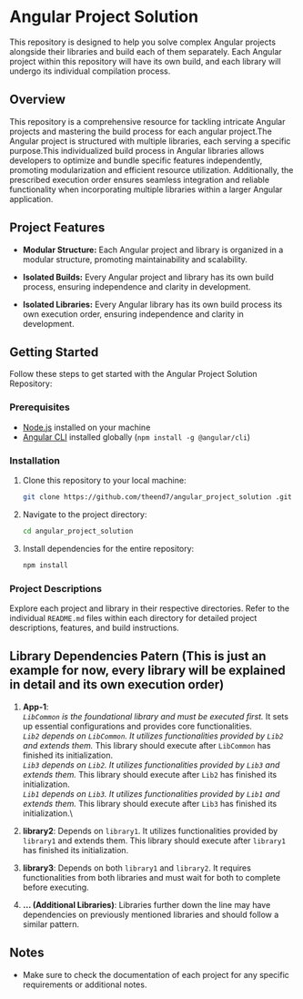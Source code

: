 # Angular Project Solution

This repository is designed to help you solve complex Angular projects alongside their libraries and build each of them separately. Each Angular project within this repository will have its own build, and each library will undergo its individual compilation process.

## Overview

This repository is a comprehensive resource for tackling intricate Angular projects and mastering the build process for each angular project.The Angular project is structured with multiple libraries, each serving a specific purpose.This individualized build process in Angular libraries allows developers to optimize and bundle specific features independently, promoting modularization and efficient resource utilization. Additionally, the prescribed execution order ensures seamless integration and reliable functionality when incorporating multiple libraries within a larger Angular application.

## Project Features

- **Modular Structure:** Each Angular project and library is organized in a modular structure, promoting maintainability and scalability.
  
- **Isolated Builds:** Every Angular project and library has its own build process, ensuring independence and clarity in development.

- **Isolated Libraries:** Every Angular library has its own build process its own execution order, ensuring independence and clarity in development.


## Getting Started

Follow these steps to get started with the Angular Project Solution Repository:

### Prerequisites

- [Node.js](https://nodejs.org/) installed on your machine
- [Angular CLI](https://angular.io/cli) installed globally (`npm install -g @angular/cli`)

### Installation

1. Clone this repository to your local machine:
    ```bash
    git clone https://github.com/theend7/angular_project_solution .git
    ```

2. Navigate to the project directory:
    ```bash
    cd angular_project_solution 
    ```

3. Install dependencies for the entire repository:
    ```bash
    npm install
    ```

### Project Descriptions

Explore each project and library in their respective directories. Refer to the individual `README.md` files within each directory for detailed project descriptions, features, and build instructions.

## Library Dependencies Patern (This is just an example for now, every library will be explained in detail and its own execution order)
1. **App-1**:\
    _`LibCommon` is the foundational library and must be executed first._ It sets up essential configurations and provides core functionalities.\
    _`Lib2` depends on `LibCommon`. It utilizes functionalities provided by `Lib2` and extends them._ This library should execute after `LibCommon` has finished its initialization.\
    _`Lib3` depends on `Lib2`. It utilizes functionalities provided by `Lib3` and extends them._ This library should execute after `Lib2` has finished its initialization.\
    _`Lib1` depends on `Lib3`. It utilizes functionalities provided by `Lib1` and extends them._ This library should execute after `Lib3` has finished its initialization.\

2. **library2**: Depends on `library1`. It utilizes functionalities provided by `library1` and extends them. This library should execute after `library1` has finished its initialization.

3. **library3**: Depends on both `library1` and `library2`. It requires functionalities from both libraries and must wait for both to complete before executing.

4. **... (Additional Libraries)**: Libraries further down the line may have dependencies on previously mentioned libraries and should follow a similar pattern.

## Notes

- Make sure to check the documentation of each project for any specific requirements or additional notes.


